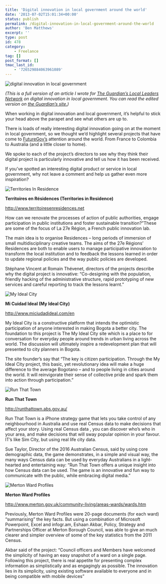 ```yaml
---
title: 'Digital innovation in local government around the world'
date: '2013-07-02T15:01:34+00:00'
status: publish
permalink: /digital-innovation-in-local-government-around-the-world
author: 'Ben Matthews'
excerpt: ''
type: post
id: 478
category:
    - Freelance
tag: []
post_format: []
tmac_last_id:
    - '726529884063961089'
---
```

![digital innovation in local government](http://benrmatthews.com/wp-content/uploads/2013/07/Screen-Shot-2013-07-02-at-15.53.19.png)

*(This is a full version of an article I wrote for [The Guardian’s Local Leaders Network](http://www.guardian.co.uk/local-government-network/ "Local Government Network") on digital innovation in local government. You can read the edited version on [the Guardian’s site.](http://www.guardian.co.uk/local-government-network/2013/jul/02/digital-innovation-around-the-world "Digital Innovation Around the World"))*

When working in digital innovation and local government, it’s helpful to stick your head above the parapet and see what others are up to.

There is loads of really interesting digital innovation going on at the moment in local government, so we thought we’d highlight several projects that have come to [FutureGov’s](http://wearefuturegov.com/ "FutureGov") attention around the world. From France to Colombia to Australia (and a little closer to home).

We spoke to each of the project’s directors to see why they think their digital project is particularly innovative and tell us how it has been received.

If you’ve spotted an interesting digital product or service in local government, why not leave a comment and help us gather even more inspiration?

![Territories In Residence](http://benrmatthews.com/wp-content/uploads/2013/07/Screen-Shot-2013-07-02-at-15.55.02.png)

**Territoires en Résidences (Territories in Residence)**

<http://www.territoiresenresidences.net>

How can we renovate the processes of action of public authorities, engage participation in public institutions and foster sustainable transition?”These are some of the focus of La 27e Région, a French public innovation lab.

The main idea is to organise Residences – long periods of immersion of small multidisciplinary creative teams. The aims of the 27e Régions’ Residences are both to enable users to manage participative innovation to transform the local institution and to feedback the lessons learned in order to update regional policies and the way public policies are developed.

Stéphane Vincent at Romain Thévenet, directors of the projects describe why the digital project is innovative: “Co-designing with the population, friendly hacking of the administrative structure, rapid prototyping of new services and careful reporting to track the lessons learnt.”

 ![My Ideal City](http://benrmatthews.com/wp-content/uploads/2013/07/Screen-Shot-2013-07-02-at-15.55.11.png)

**Mi Cuidad Ideal (My Ideal City)**

http://www.miciudadideal.com/en

My Ideal City is a constructive platform that intends the optimistic participation of anyone interested in making Bogota a better city. The foundation to this project is The My Ideal City site which is a place to for conversation for everyday people around trends in urban living across the world. The discussion will ultimately inspire a redevelopment plan that will presented to city planners in Bogota.

The site founder’s say that “The key is citizen participation. Through the My Ideal City project, this basic, yet revolutionary idea will make a huge difference to the average Bogotano – and to people living in cities around the world. It will reinvigorate their sense of collective pride and spark them into action through participation.”

![Run That Town](http://benrmatthews.com/wp-content/uploads/2013/07/Screen-Shot-2013-07-02-at-15.57.16.png)

**Run That Town**

<http://runthattown.abs.gov.au/>

Run That Town is a iPhone strategy game that lets you take control of any neighbourhood in Australia and use real Census data to make decisions that affect your story. Using real Census data , you can discover who’s who in your area, and make decisions that will sway popular opinion in your favour. IT’s like Sim City, but using real life city data.

Sue Taylor, Director of the 2016 Australian Census, said by using core demographic data, the game demonstrates, in a simple and visual way, the many ways Census data can be used by everyday Australians in a light-hearted and entertaining way: “Run That Town offers a unique insight into how Census data can be used. The game is an innovative and fun way to communicate with the public, while embracing digital media.”

 ![Merton Ward Profiles](http://benrmatthews.com/wp-content/uploads/2013/07/Screen-Shot-2013-07-02-at-15.59.52-720x300.png)

**Merton Ward Profiles**

<http://www.merton.gov.uk/community-living/areas-wards/wards.htm>

Previously, Merton Ward Profiles were 20-page documents (for each ward) “summarising” the key facts. But using a combination of Microsoft Powerpoint, Excel and infogr.am, Eshaan Akbar, Policy, Strategy and Partnerships Officer at Merton Borough Council, was able to give an much clearer and simpler overview of some of the key statistics from the 2011 Census.

Akbar said of the project: “Council officers and Members have welcomed the simplicity of having an easy snapshot of a ward on a single page. Following this project, there is real appetite for presenting complex information as simplistically and as engagingly as possible. The innovation lies in its simplicity, using existing software available to everyone and in being compatible with mobile devices”